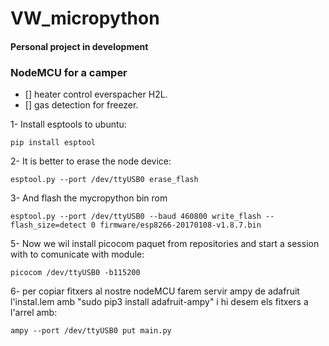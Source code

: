 # VW_micropython
#### Personal project in development
### NodeMCU for a camper
- [] heater control everspacher H2L.    
- [] gas detection for freezer.    

1- Install esptools to ubuntu:

	pip install esptool

2- It is better to erase the node device:

	esptool.py --port /dev/ttyUSB0 erase_flash

3- And flash the mycropython bin rom

	esptool.py --port /dev/ttyUSB0 --baud 460800 write_flash --flash_size=detect 0 firmware/esp8266-20170108-v1.8.7.bin

5- Now we wil install picocom paquet from repositories and start a session with to comunicate with module:

	picocom /dev/ttyUSB0 -b115200

6- per copiar fitxers al nostre nodeMCU farem servir ampy de adafruit
l'instal.lem amb "sudo pip3 install adafruit-ampy" i hi desem els fitxers a l'arrel amb:

	ampy --port /dev/ttyUSB0 put main.py
